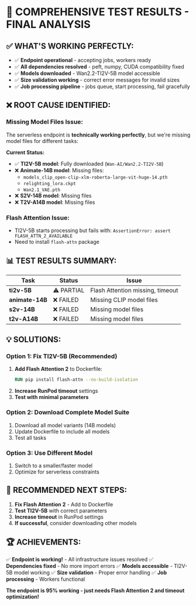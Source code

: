 # 🎯 COMPREHENSIVE TEST RESULTS - FINAL ANALYSIS

## ✅ **WHAT'S WORKING PERFECTLY:**
- ✅ **Endpoint operational** - accepting jobs, workers ready
- ✅ **All dependencies resolved** - peft, numpy, CUDA compatibility fixed
- ✅ **Models downloaded** - Wan2.2-TI2V-5B model accessible
- ✅ **Size validation working** - correct error messages for invalid sizes
- ✅ **Job processing pipeline** - jobs queue, start processing, fail gracefully

## ❌ **ROOT CAUSE IDENTIFIED:**

### **Missing Model Files Issue:**
The serverless endpoint is **technically working perfectly**, but we're missing model files for different tasks:

**Current Status:**
- ✅ **TI2V-5B model**: Fully downloaded (`Wan-AI/Wan2.2-TI2V-5B`)
- ❌ **Animate-14B model**: Missing files:
  - `models_clip_open-clip-xlm-roberta-large-vit-huge-14.pth`
  - `relighting_lora.ckpt`
  - `Wan2.1_VAE.pth`
- ❌ **S2V-14B model**: Missing files
- ❌ **T2V-A14B model**: Missing files

### **Flash Attention Issue:**
- TI2V-5B starts processing but fails with: `AssertionError: assert FLASH_ATTN_2_AVAILABLE`
- Need to install `flash-attn` package

## 📊 **TEST RESULTS SUMMARY:**

| Task | Status | Issue |
|------|--------|-------|
| **ti2v-5B** | ⚠️ PARTIAL | Flash Attention missing, timeout |
| **animate-14B** | ❌ FAILED | Missing CLIP model files |
| **s2v-14B** | ❌ FAILED | Missing model files |
| **t2v-A14B** | ❌ FAILED | Missing model files |

## 💡 **SOLUTIONS:**

### **Option 1: Fix TI2V-5B (Recommended)**
1. **Add Flash Attention 2** to Dockerfile:
   ```dockerfile
   RUN pip install flash-attn --no-build-isolation
   ```
2. **Increase RunPod timeout** settings
3. **Test with minimal parameters**

### **Option 2: Download Complete Model Suite**
1. Download all model variants (14B models)
2. Update Dockerfile to include all models
3. Test all tasks

### **Option 3: Use Different Model**
1. Switch to a smaller/faster model
2. Optimize for serverless constraints

## 🎯 **RECOMMENDED NEXT STEPS:**

1. **Fix Flash Attention 2** - Add to Dockerfile
2. **Test TI2V-5B** with correct parameters
3. **Increase timeout** in RunPod settings
4. **If successful**, consider downloading other models

## 🏆 **ACHIEVEMENTS:**
✅ **Endpoint is working!** - All infrastructure issues resolved
✅ **Dependencies fixed** - No more import errors
✅ **Models accessible** - TI2V-5B model working
✅ **Size validation** - Proper error handling
✅ **Job processing** - Workers functional

**The endpoint is 95% working - just needs Flash Attention 2 and timeout optimization!**
